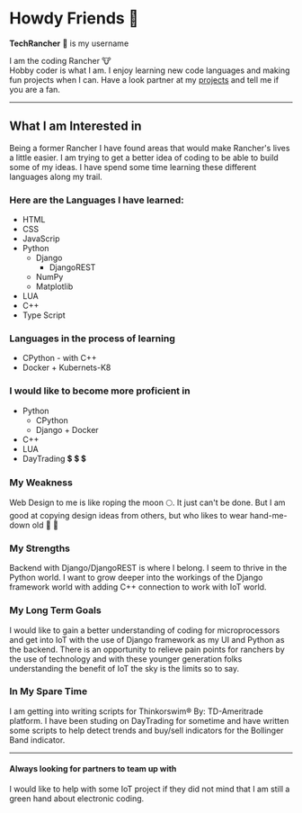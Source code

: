 # Howdy Friends 👋 

**TechRancher** :bearded_person: is my username

I am the coding Rancher :cow:  
Hobby coder is what I am. I enjoy learning new code languages and making fun projects when I can. Have a look partner at my <a href="https://github.com/TechRancher?tab=repositories" target="_blank">projects</a> and tell me if you are a fan.  

- - -

## What I am Interested in

Being a former Rancher I have found areas that would make Rancher's lives a little easier. I am trying to get a better idea of coding to be able to build some of my ideas. I have spend some time learning these different languages along my trail.

### Here are the Languages I have learned:

* HTML
* CSS
* JavaScrip
* Python
  * Django
    * DjangoREST
  * NumPy
  * Matplotlib
* LUA
* C++
* Type Script

### Languages in the process of learning

* CPython - with C++
* Docker + Kubernets\-K8

### I would like to become more proficient in

* Python
  * CPython
  * Django + Docker
* C++
* LUA
* DayTrading 💲 💲 💲

### My Weakness

Web Design to me is like roping the moon 🌕. It just can't be done. But I am good at copying design ideas from others, but who likes to wear hand-me-down old :boot: :cowboy_hat_face:

### My Strengths

Backend with Django/DjangoREST is where I belong. I seem to thrive in the Python world. I want to grow deeper into the workings of the Django framework world with adding C++ connection to work with IoT world.

### My Long Term Goals

I would like to gain a better understanding of coding for microprocessors and get into IoT with the use of Django framework as my UI and Python as the backend. There is an opportunity to relieve pain points for ranchers by the use of technology and with these younger generation folks understanding the benefit of IoT the sky is the limits so to say.

### In My Spare Time

I am getting into writing scripts for Thinkorswim:registered: By: TD-Ameritrade platform. I have been studing on DayTrading for sometime and have written some scripts to help detect trends and buy/sell indicators for the Bollinger Band indicator.

- - -

#### Always looking for partners to team up with

I would like to help with some IoT project if they did not mind that I am still a green hand about electronic coding.
